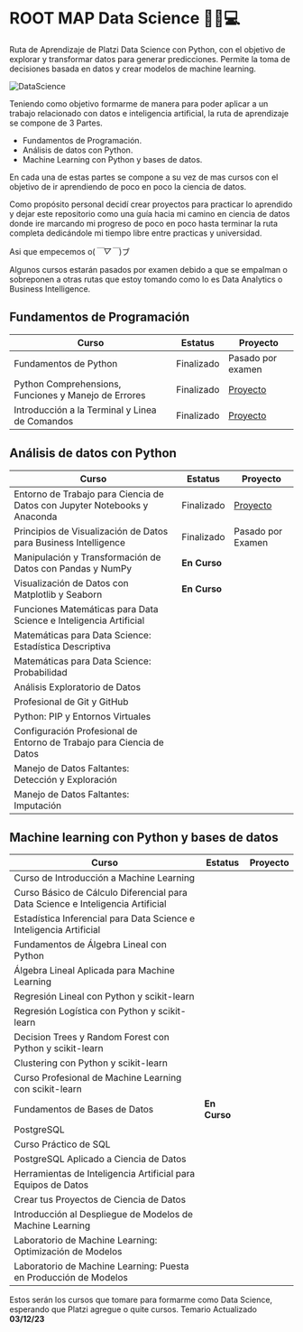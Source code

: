 # ROOT MAP Data Science 🧑‍🔬💻

Ruta de Aprendizaje de Platzi Data Science con Python, con el objetivo de explorar y transformar datos para generar predicciones. Permite la toma de decisiones basada en datos y crear modelos de machine learning.

![DataScience](https://static.platzi.com/media/courses/og-datascience.png)

Teniendo como objetivo formarme de manera para poder aplicar a un trabajo relacionado con datos e inteligencia artificial, la ruta de aprendizaje se compone de 3 Partes.

- Fundamentos de Programación.
- Análisis de datos con Python.
- Machine Learning con Python y bases de datos.

En cada una de estas partes se compone a su vez de mas cursos con el objetivo de ir aprendiendo de poco en poco la ciencia de datos.

Como propósito personal decidí crear proyectos para practicar lo aprendido y dejar este repositorio como una guía hacia mi camino en ciencia de datos donde ire marcando mi progreso de poco en poco hasta terminar la ruta completa dedicándole mi tiempo libre entre practicas y universidad.

Asi que empecemos o(*￣▽￣*)ブ

Algunos cursos estarán pasados por examen debido a que se empalman o sobreponen a otras rutas que estoy tomando como lo es Data Analytics o Business Intelligence.

## Fundamentos de Programación

|Curso   | Estatus   | Proyecto  |
|---|---|---|
| Fundamentos de Python  | Finalizado  |Pasado por examen   |
| Python Comprehensions, Funciones y Manejo de Errores |Finalizado   | [Proyecto](https://github.com/AI-PA/Python_ChatGPT_EX)  |
| Introducción a la Terminal y Linea de Comandos  |  Finalizado | [Proyecto](https://github.com/AI-PA/Amateur_Terminal)  |

## Análisis de datos con Python

|Curso   | Estatus   | Proyecto  |
|---     |---        |---        |
|Entorno de Trabajo para Ciencia de Datos con Jupyter Notebooks y Anaconda|Finalizado|[Proyecto](https://github.com/AI-PA/DataScience_Work_Environment) |
|Principios de Visualización de Datos para Business Intelligence |Finalizado|Pasado por Examen|
|Manipulación y Transformación de Datos con Pandas y NumPy|**En Curso**||
|Visualización de Datos con Matplotlib y Seaborn|**En Curso**||
|Funciones Matemáticas para Data Science e Inteligencia Artificial|||
|Matemáticas para Data Science: Estadística Descriptiva|||
|Matemáticas para Data Science: Probabilidad|||
|Análisis Exploratorio de Datos|||
|Profesional de Git y GitHub|||
|Python: PIP y Entornos Virtuales|||
|Configuración Profesional de Entorno de Trabajo para Ciencia de Datos|||
|Manejo de Datos Faltantes: Detección y Exploración|||
|Manejo de Datos Faltantes: Imputación|||

## Machine learning con Python y bases de datos

|Curso   | Estatus   | Proyecto  |
|---     |---        |---        |
|Curso de Introducción a Machine Learning|||
|Curso Básico de Cálculo Diferencial para Data Science e Inteligencia Artificial|||
|Estadística Inferencial para Data Science e Inteligencia Artificial|||
|Fundamentos de Álgebra Lineal con Python|||
|Álgebra Lineal Aplicada para Machine Learning|||
|Regresión Lineal con Python y scikit-learn|||
|Regresión Logística con Python y scikit-learn|||
|Decision Trees y Random Forest con Python y scikit-learn|||
|Clustering con Python y scikit-learn|||
|Curso Profesional de Machine Learning con scikit-learn|||
|Fundamentos de Bases de Datos|**En Curso**||
|PostgreSQL|||
|Curso Práctico de SQL|||
|PostgreSQL Aplicado a Ciencia de Datos|||
|Herramientas de Inteligencia Artificial para Equipos de Datos|||
|Crear tus Proyectos de Ciencia de Datos|||
|Introducción al Despliegue de Modelos de Machine Learning|||
|Laboratorio de Machine Learning: Optimización de Modelos|||
|Laboratorio de Machine Learning: Puesta en Producción de Modelos|||

Estos serán los cursos que tomare para formarme como Data Science, esperando que Platzi agregue o quite cursos.
Temario Actualizado **03/12/23**
